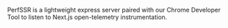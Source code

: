 PerfSSR is a lightweight express server paired with our Chrome Developer Tool to listen to Next.js open-telemetry instrumentation.
